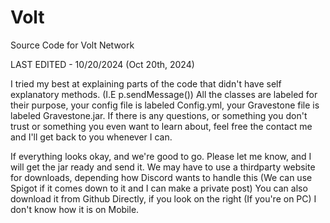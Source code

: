 # Volt
Source Code for Volt Network

LAST EDITED - 10/20/2024 (Oct 20th, 2024)


I tried my best at explaining parts of the code that didn't have self explanatory methods. (I.E p.sendMessage())
All the classes are labeled for their purpose, your config file is labeled Config.yml, your Gravestone file is labeled Gravestone.jar.
If there is any questions, or something you don't trust or something you even want to learn about, feel free the contact me and I'll get back to you whenever I can.

If everything looks okay, and we're good to go. Please let me know, and I will get the jar ready and send it.
We may have to use a thirdparty website for downloads, depending how Discord wants to handle this (We can use Spigot if it comes down to it and I can make a private post)
You can also download it from Github Directly, if you look on the right (If you're on PC) I don't know how it is on Mobile.

